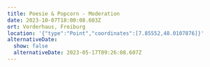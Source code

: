```yaml
---
title: Poesie & Popcorn - Moderation
date: 2023-10-07T18:00:08.603Z
ort: Vorderhaus, Freiburg
location: '{"type":"Point","coordinates":[7.85552,48.0107876]}'
alternativeDate:
  show: false
  alternativeDate: 2023-05-17T09:26:08.607Z
---
```

